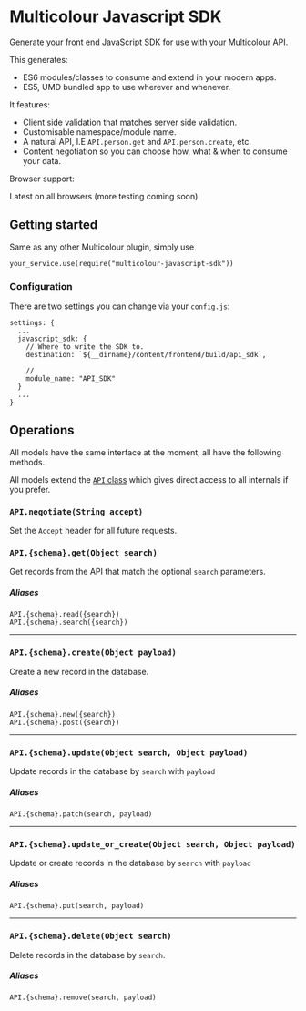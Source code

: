 # Multicolour Javascript SDK

Generate your front end JavaScript SDK for use with your Multicolour API.

This generates:

* ES6 modules/classes to consume and extend in your modern apps.
* ES5, UMD bundled app to use wherever and whenever.

It features:

* Client side validation that matches server side validation.
* Customisable namespace/module name.
* A natural API, I.E `API.person.get` and `API.person.create`, etc.
* Content negotiation so you can choose how, what & when to consume your data.

Browser support:

Latest on all browsers (more testing coming soon)

## Getting started

Same as any other Multicolour plugin, simply use

```
your_service.use(require("multicolour-javascript-sdk"))
```
### Configuration

There are two settings you can change via your `config.js`:

```
settings: {
  ...
  javascript_sdk: {
    // Where to write the SDK to.
    destination: `${__dirname}/content/frontend/build/api_sdk`,

    //
    module_name: "API_SDK"
  }
  ...
}
```

## Operations

All models have the same interface at the moment, all have the following methods.

All models extend the [`API` class](https://github.com/Multicolour/javascript-sdk/blob/master/templates/api.js) which gives direct access to all internals if you prefer.

### `API.negotiate(String accept)`

Set the `Accept` header for all future requests.

### `API.{schema}.get(Object search)`

Get records from the API that match the optional `search` parameters.

##### Aliases

```
API.{schema}.read({search})
API.{schema}.search({search})
```

----

### `API.{schema}.create(Object payload)`

Create a new record in the database.

##### Aliases

```
API.{schema}.new({search})
API.{schema}.post({search})
```

----

### `API.{schema}.update(Object search, Object payload)`

Update records in the database by `search` with `payload`

##### Aliases

`API.{schema}.patch(search, payload)`

----

### `API.{schema}.update_or_create(Object search, Object payload)`

Update or create records in the database by `search` with `payload`

##### Aliases

`API.{schema}.put(search, payload)`

----

### `API.{schema}.delete(Object search)`

Delete records in the database by `search`.

##### Aliases

`API.{schema}.remove(search, payload)`
